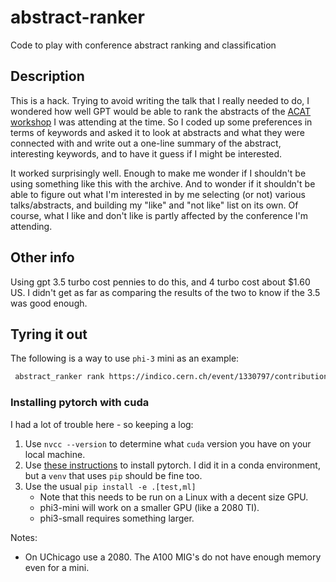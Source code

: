 # abstract-ranker

Code to play with conference abstract ranking and classification

## Description

This is a hack. Trying to avoid writing the talk that I really needed to do, I wondered how well GPT would be able to rank the abstracts of the [ACAT workshop](https://indico.cern.ch/event/1330797) I was attending at the time. So I coded up some preferences in terms of keywords and asked it to look at abstracts and what they were connected with and write out a one-line summary of the abstract, interesting keywords, and to have it guess if I might be interested.

It worked surprisingly well. Enough to make me wonder if I shouldn't be using something like this with the archive. And to wonder if it shouldn't be able to figure out what I'm interested in by me selecting (or not) various talks/abstracts, and building my "like" and "not like" list on its own. Of course, what I like and don't like is partly affected by the conference I'm attending.

## Other info

Using gpt 3.5 turbo cost pennies to do this, and 4 turbo cost about $1.60 US. I didn't get as far as comparing the results of the two to know if the 3.5 was good enough.

## Tyring it out

The following is a way to use `phi-3` mini as an example:

```bash
 abstract_ranker rank https://indico.cern.ch/event/1330797/contributions --model phi3-mini -v
```

### Installing pytorch with cuda

I had a lot of trouble here - so keeping a log:

1. Use `nvcc --version` to determine what `cuda` version you have on your local machine.
1. Use [these instructions](https://pytorch.org/get-started/locally/) to install pytorch. I did it in a conda environment, but a `venv` that uses `pip` should be fine too.
1. Use the usual `pip install -e .[test,ml]`
    * Note that this needs to be run on a Linux with a decent size GPU.
    * phi3-mini will work on a smaller GPU (like a 2080 TI).
    * phi3-small requires something larger.

Notes:

* On UChicago use a 2080. The A100 MIG's do not have enough memory even for a mini.

